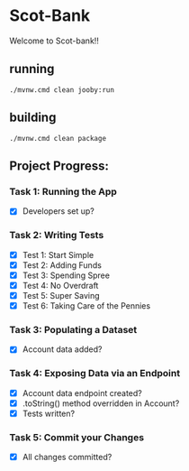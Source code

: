 # Scot-Bank

Welcome to Scot-bank!!

## running

    ./mvnw.cmd clean jooby:run

## building

    ./mvnw.cmd clean package

## Project Progress:

### Task 1: Running the App
- [x] Developers set up?

### Task 2: Writing Tests
- [x] Test 1: Start Simple
- [x] Test 2: Adding Funds
- [x] Test 3: Spending Spree
- [x] Test 4: No Overdraft
- [x] Test 5: Super Saving
- [x] Test 6: Taking Care of the Pennies

### Task 3: Populating a Dataset
- [x] Account data added?

### Task 4: Exposing Data via an Endpoint
- [x] Account data endpoint created?
- [x] .toString() method overridden in Account?
- [x] Tests written?

### Task 5: Commit your Changes
- [x] All changes committed?